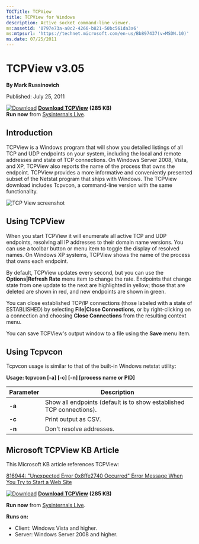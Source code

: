```yaml
--- 
TOCTitle: TCPView
title: TCPView for Windows
description: Active socket command-line viewer.
ms:assetid: '0797e73a-a0c2-4266-b821-50bc561da3a6'
ms:mtpsurl: 'https://technet.microsoft.com/en-us/Bb897437(v=MSDN.10)'
ms.date: 07/25/2011
---
```


TCPView v3.05
=============

**By Mark Russinovich**

Published: July 25, 2011

[![Download](/media/landing/sysinternals/download_sm.png)](https://download.sysinternals.com/files/TCPView.zip) [**Download TCPView**](https://download.sysinternals.com/files/TCPView.zip) **(285 KB)**  
**Run now** from [Sysinternals Live](https://live.sysinternals.com/Tcpview.exe).


## Introduction

TCPView is a Windows program that will show you detailed listings of all
TCP and UDP endpoints on your system, including the local and remote
addresses and state of TCP connections. On Windows Server 2008, Vista,
and XP, TCPView also reports the name of the process that owns the
endpoint. TCPView provides a more informative and conveniently presented
subset of the Netstat program that ships with Windows. The TCPView
download includes Tcpvcon, a command-line version with the same
functionality.

![TCP View screenshot](/media/landing/sysinternals/tcpview.jpg)

 

## Using TCPView

When you start TCPView it will enumerate all active TCP and UDP
endpoints, resolving all IP addresses to their domain name versions. You
can use a toolbar button or menu item to toggle the display of resolved
names. On Windows XP systems, TCPView shows the name of the process that
owns each endpoint.

By default, TCPView updates every second, but you can use the
**Options|Refresh Rate** menu item to change the rate. Endpoints that
change state from one update to the next are highlighted in yellow;
those that are deleted are shown in red, and new endpoints are shown in
green.

You can close established TCP/IP connections (those labeled with a state
of ESTABLISHED) by selecting **File|Close Connections**, or by
right-clicking on a connection and choosing **Close Connections** from
the resulting context menu.

You can save TCPView's output window to a file using the **Save** menu
item.  

 

## Using Tcpvcon

Tcpvcon usage is similar to that of the built-in Windows netstat
utility:

**Usage: tcpvcon \[-a\] \[-c\] \[-n\] \[process name or PID\]**

|Parameter  |Description  |
|---------|---------|
|  **-a**  | Show all endpoints (default is to show established TCP connections).|
|  **-c**  | Print output as CSV.|
|  **-n**  | Don't resolve addresses.|
 

## Microsoft TCPView KB Article

This Microsoft KB article references TCPView:

[816944: "Unexpected Error 0x8ffe2740 Occurred" Error Message When You
Try to Start a Web Site](http://support.microsoft.com/kb/816944)

[![Download](/media/landing/sysinternals/download_sm.png)](https://download.sysinternals.com/files/TCPView.zip) [**Download TCPView**](https://download.sysinternals.com/files/TCPView.zip) **(285 KB)**

**Run now** from [Sysinternals Live](https://live.sysinternals.com/Tcpview.exe).

**Runs on:**

-   Client: Windows Vista and higher.
-   Server: Windows Server 2008 and higher.



